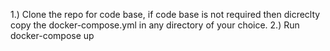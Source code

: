 1.) Clone the repo for code base, if code base is not required then dicreclty copy the docker-compose.yml in any directory of your choice.
2.) Run docker-compose up
